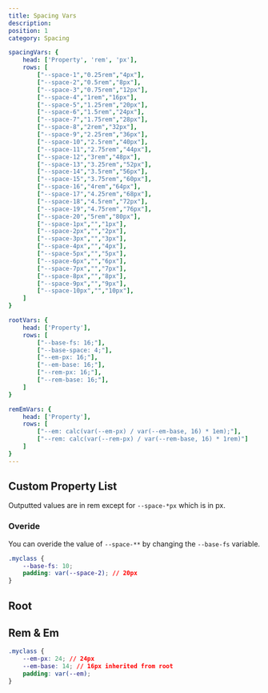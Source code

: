 ```yaml
---
title: Spacing Vars
description:
position: 1
category: Spacing

spacingVars: {
	head: ['Property', 'rem', 'px'],
	rows: [
		["--space-1","0.25rem","4px"],
		["--space-2","0.5rem","8px"],
		["--space-3","0.75rem","12px"],
		["--space-4","1rem","16px"],
		["--space-5","1.25rem","20px"],
		["--space-6","1.5rem","24px"],
		["--space-7","1.75rem","28px"],
		["--space-8","2rem","32px"],
		["--space-9","2.25rem","36px"],
		["--space-10","2.5rem","40px"],
		["--space-11","2.75rem","44px"],
		["--space-12","3rem","48px"],
		["--space-13","3.25rem","52px"],
		["--space-14","3.5rem","56px"],
		["--space-15","3.75rem","60px"],
		["--space-16","4rem","64px"],
		["--space-17","4.25rem","68px"],
		["--space-18","4.5rem","72px"],
		["--space-19","4.75rem","76px"],
		["--space-20","5rem","80px"],
		["--space-1px","","1px"],
		["--space-2px","","2px"],
		["--space-3px","","3px"],
		["--space-4px","","4px"],
		["--space-5px","","5px"],
		["--space-6px","","6px"],
		["--space-7px","","7px"],
		["--space-8px","","8px"],
		["--space-9px","","9px"],
		["--space-10px","","10px"],
	]
}

rootVars: {
	head: ['Property'],
	rows: [
		["--base-fs: 16;"],
		["--base-space: 4;"],
		["--em-px: 16;"],
		["--em-base: 16;"],
		["--rem-px: 16;"],
		["--rem-base: 16;"],
	]
}

remEmVars: {
	head: ['Property'],
	rows: [
		["--em: calc(var(--em-px) / var(--em-base, 16) * 1em);"],
		["--rem: calc(var(--rem-px) / var(--rem-base, 16) * 1rem)"]
	]
}
---
```


## Custom Property List

Outputted values are in rem except for `--space-*px` which is in px.

<c-table pn="spacingVars"></c-table>

### Overide

You can overide the value of `--space-**` by changing the `--base-fs` variable.

```css
.myclass {
	--base-fs: 10;
	padding: var(--space-2); // 20px
}
```

## Root

<c-table pn="rootVars"></c-table>

## Rem & Em

<c-table pn="remEmVars"></c-table>

```css
.myclass {
	--em-px: 24; // 24px
	--em-base: 14; // 16px inherited from root
	padding: var(--em);
}
```
